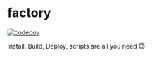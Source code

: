 # factory
[![codecov](https://codecov.io/gh/factorytool/factory/branch/main/graph/badge.svg?token=4LAUEKNPVY)](https://codecov.io/gh/factorytool/factory)

Install, Build, Deploy, scripts are all you need 😇

